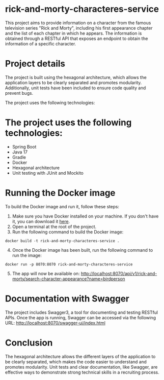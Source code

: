 # rick-and-morty-characteres-service
This project aims to provide information on a character from the famous television series "Rick and Morty", including his first appearance chapter and the list of each chapter in which he appears. The information is obtained through a RESTful API that exposes an endpoint to obtain the information of a specific character.

# Project details

The project is built using the hexagonal architecture, which allows the application layers to be clearly separated and promotes modularity. Additionally, unit tests have been included to ensure code quality and prevent bugs.


The project uses the following technologies:

# The project uses the following technologies:

- Spring Boot
- Java 17
- Gradle
- Docker
- Hexagonal architecture
- Unit testing with JUnit and Mockito

# Running the Docker image
To build the Docker image and run it, follow these steps:

1. Make sure you have Docker installed on your machine. If you don't have it, you can download it [here](https://www.docker.com/get-started).
2. Open a terminal at the root of the project.
3. Run the following command to build the Docker image:

```
docker build -t rick-and-morty-characteres-service .
```

4. Once the Docker image has been built, run the following command to run the image:

```
docker run -p 8070:8070 rick-and-morty-characteres-service
```

5. The app will now be available on: [http://localhost:8070/api/v1/rick-and-morty/search-character-appearance?name=birdperson](http://localhost:8070/api/v1/rick-and-morty/search-character-appearance?name=birdperson)


# Documentation with Swagger

The project includes Swagger3, a tool for documenting and testing RESTful APIs. Once the app is running, Swagger can be accessed via the following URL: [http://localhost:8070/swagger-ui/index.html](http://localhost:8070/swagger-ui/index.html)


# Conclusion

The hexagonal architecture allows the different layers of the application to be clearly separated, which makes the code easier to understand and promotes modularity. Unit tests and clear documentation, like Swagger, are effective ways to demonstrate strong technical skills in a recruiting process.